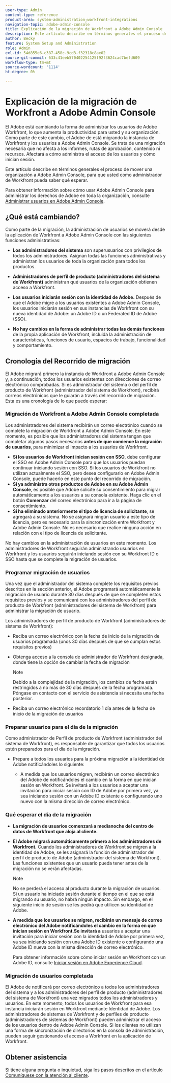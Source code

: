 ```yaml
---
user-type: Admin
content-type: reference
product-area: system-administration;workfront-integrations
navigation-topic: adobe-admin-console
title: Explicación de la migración de Workfront a Adobe Admin Console
description: Este artículo describe en términos generales el proceso de mover una organización a Adobe Admin Console, para que usted como administrador de Workfront pueda saber qué esperar.
author: Becky
feature: System Setup and Administration
role: Admin
exl-id: 54d855e6-c387-458c-9cd3-f32318c8ae02
source-git-commit: 633c41eeb570402254125f92f3624cad7befd609
workflow-type: tm+mt
source-wordcount: '1114'
ht-degree: 0%

---
```


# Explicación de la migración de Workfront a Adobe Admin Console

El Adobe está cambiando la forma de administrar los usuarios de Adobe Workfront, lo que aumenta la productividad para usted y su organización. Como parte de este cambio, el Adobe de está migrando la instancia de Workfront y los usuarios a Adobe Admin Console. Se trata de una migración necesaria que no afecta a los informes, rutas de aprobación, contenido ni recursos. Afectará a cómo administra el acceso de los usuarios y cómo inician sesión.

Este artículo describe en términos generales el proceso de mover una organización a Adobe Admin Console, para que usted como administrador de Workfront pueda saber qué esperar.

Para obtener información sobre cómo usar Adobe Admin Console para administrar los derechos de Adobe en toda la organización, consulte [Administrar usuarios en Adobe Admin Console](/help/quicksilver/administration-and-setup/add-users/create-and-manage-users/admin-console.md).

## ¿Qué está cambiando?

Como parte de la migración, la administración de usuarios se moverá desde la aplicación de Workfront a Adobe Admin Console con las siguientes funciones administrativas:

* **Los administradores del sistema** son superusuarios con privilegios de todos los administradores. Asignan todas las funciones administrativas y administran los usuarios de toda la organización para todos los productos.

* **Administradores de perfil de producto (administradores del sistema de Workfront)** administran qué usuarios de la organización obtienen acceso a Workfront.

* **Los usuarios iniciarán sesión con la identidad de Adobe.** Después de que el Adobe migre a los usuarios existentes a Adobe Admin Console, los usuarios iniciarán sesión en sus instancias de Workfront con su nueva identidad de Adobe: un Adobe ID o un Federated ID de Adobe (SSO).

* **No hay cambios en la forma de administrar todas las demás funciones** de la propia aplicación de Workfront, incluida la administración de características, funciones de usuario, espacios de trabajo, funcionalidad y comportamiento.

## Cronología del Recorrido de migración

El Adobe migrará primero la instancia de Workfront a Adobe Admin Console y, a continuación, todos los usuarios existentes con direcciones de correo electrónico comprobadas. Si es administrador del sistema o del perfil de producto de Workfront (administrador del sistema de Workfront), recibirá correos electrónicos que le guiarán a través del recorrido de migración. Esta es una cronología de lo que puede esperar:

### Migración de Workfront a Adobe Admin Console completada

Los administradores del sistema recibirán un correo electrónico cuando se complete la migración de Workfront a Adobe Admin Console. En este momento, es posible que los administradores del sistema tengan que completar algunos pasos necesarios **antes de que comience la migración de usuarios**, para minimizar el impacto a los usuarios de Workfront.

* **Si los usuarios de Workfront inician sesión con SSO**, debe configurar el SSO en Adobe Admin Console para que los usuarios puedan continuar iniciando sesión con SSO. Si los usuarios de Workfront no utilizan actualmente el SSO, pero desea configurarlo en Adobe Admin Console, puede hacerlo en este punto del recorrido de migración.
* **Si ya administra otros productos de Adobe en su Adobe Admin Console**, es posible que Adobe solicite su consentimiento para migrar automáticamente a los usuarios a su consola existente. Haga clic en el botón **Comenzar** del correo electrónico para ir a la página de consentimiento.
* **Si ha eliminado anteriormente el tipo de licencia de solicitante**, se agregará a su sistema. No se asignará ningún usuario a este tipo de licencia, pero es necesario para la sincronización entre Workfront y Adobe Admin Console. No es necesario que realice ninguna acción en relación con el tipo de licencia de solicitante.

No hay cambios en la administración de usuarios en este momento. Los administradores de Workfront seguirán administrando usuarios en Workfront y los usuarios seguirán iniciando sesión con su Workfront ID o SSO hasta que se complete la migración de usuarios.

### Programar migración de usuarios

Una vez que el administrador del sistema complete los requisitos previos descritos en la sección anterior, el Adobe programará automáticamente la migración de usuario durante 30 días después de que se completen estos requisitos previos y se comunicará con los administradores del perfil de producto de Workfront (administradores del sistema de Workfront) para administrar la migración de usuario.

Los administradores de perfil de producto de Workfront (administradores de sistema de Workfront):

* Reciba un correo electrónico con la fecha de inicio de la migración de usuarios programada (unos 30 días después de que se cumplan estos requisitos previos)
* Obtenga acceso a la consola de administrador de Workfront designada, donde tiene la opción de cambiar la fecha de migración

  >[!NOTE]
  >
  >Debido a la complejidad de la migración, los cambios de fecha están restringidos a no más de 30 días después de la fecha programada. Póngase en contacto con el servicio de asistencia si necesita una fecha posterior.

* Reciba un correo electrónico recordatorio 1 día antes de la fecha de inicio de la migración de usuarios

### Preparar usuarios para el día de la migración

Como administrador de Perfil de producto de Workfront (administrador del sistema de Workfront), es responsable de garantizar que todos los usuarios estén preparados para el día de la migración.

* Prepare a todos los usuarios para la próxima migración a la identidad de Adobe notificándoles lo siguiente:

   * A medida que los usuarios migren, recibirán un correo electrónico del Adobe de notificándoles el cambio en la forma en que inician sesión en Workfront. Se invitará a los usuarios a aceptar una invitación para iniciar sesión con ID de Adobe por primera vez, ya sea iniciando sesión con un Adobe ID existente o configurando uno nuevo con la misma dirección de correo electrónico.

### Qué esperar el día de la migración

* **La migración de usuarios comenzará a medianoche del centro de datos de Workfront que aloja al cliente.**

* **El Adobe migrará automáticamente primero a los administradores de Workfront.** Cuando los administradores de Workfront se migren a la identidad de Adobe, se les asignará la función de administrador del perfil de producto de Adobe (administrador del sistema de Workfront). Las funciones existentes que un usuario pueda tener antes de la migración no se verán afectadas.

  >[!NOTE]
  >
  >No se perderá el acceso al producto durante la migración de usuarios. Si un usuario ha iniciado sesión durante el tiempo en el que se está migrando su usuario, no habrá ningún impacto. Sin embargo, en el siguiente inicio de sesión se les pedirá que utilicen su identidad de Adobe.



* **A medida que los usuarios se migren, recibirán un mensaje de correo electrónico del Adobe notificándoles el cambio en la forma en que inician sesión en Workfront.Se invitará a** usuarios a aceptar una invitación para iniciar sesión con la identidad de Adobe por primera vez, ya sea iniciando sesión con una Adobe ID existente o configurando una Adobe ID nueva con la misma dirección de correo electrónico.

  Para obtener información sobre cómo iniciar sesión en Workfront con un Adobe ID, consulte [Iniciar sesión en Adobe Experience Cloud](/help/quicksilver/workfront-basics/navigate-workfront/workfront-navigation/adobe-unified-experience.md#log-in-to-adobe-experience-cloud).

### Migración de usuarios completada

El Adobe de notificará por correo electrónico a todos los administradores del sistema y a los administradores del perfil de producto (administradores del sistema de Workfront) una vez migrados todos los administradores y usuarios. En este momento, todos los usuarios de Workfront para esa instancia iniciarán sesión en Workfront mediante Identidad de Adobe. Los administradores de sistemas de Workfront y de perfiles de producto (administradores de sistemas de Workfront) pueden administrar el acceso de los usuarios dentro de Adobe Admin Console. Si los clientes no utilizan una forma de sincronización de directorios en la consola de administración, pueden seguir gestionando el acceso a Workfront en la aplicación de Workfront.

## Obtener asistencia

Si tiene alguna pregunta o inquietud, siga los pasos descritos en el artículo [Comuníquese con la atención al cliente](/help/quicksilver/workfront-basics/tips-tricks-and-troubleshooting/contact-customer-support.md).




